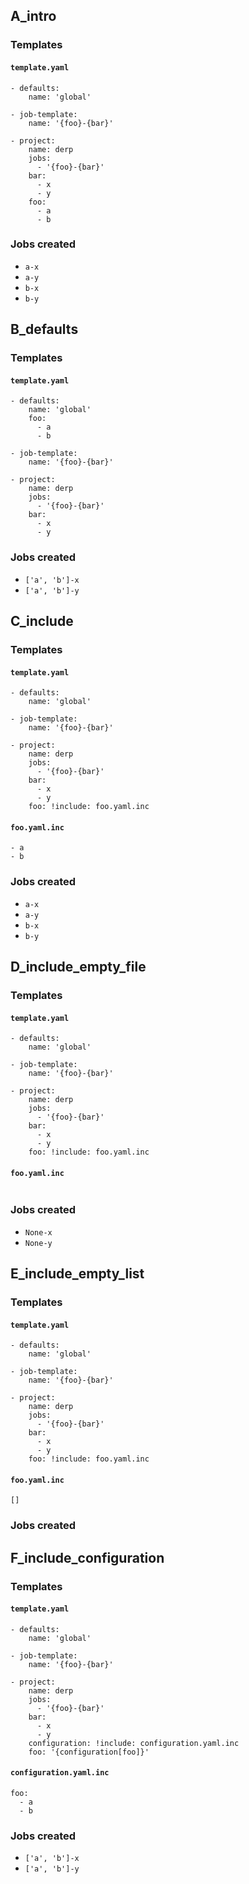 ## A_intro
### Templates
#### `template.yaml`
```
- defaults:
    name: 'global'

- job-template:
    name: '{foo}-{bar}'

- project:
    name: derp
    jobs:
      - '{foo}-{bar}'
    bar:
      - x
      - y
    foo:
      - a
      - b
```
### Jobs created
- `a-x`
- `a-y`
- `b-x`
- `b-y`
## B_defaults
### Templates
#### `template.yaml`
```
- defaults:
    name: 'global'
    foo:
      - a
      - b

- job-template:
    name: '{foo}-{bar}'

- project:
    name: derp
    jobs:
      - '{foo}-{bar}'
    bar:
      - x
      - y
```
### Jobs created
- `['a', 'b']-x`
- `['a', 'b']-y`
## C_include
### Templates
#### `template.yaml`
```
- defaults:
    name: 'global'

- job-template:
    name: '{foo}-{bar}'

- project:
    name: derp
    jobs:
      - '{foo}-{bar}'
    bar:
      - x
      - y
    foo: !include: foo.yaml.inc
```
#### `foo.yaml.inc`
```
- a
- b
```
### Jobs created
- `a-x`
- `a-y`
- `b-x`
- `b-y`
## D_include_empty_file
### Templates
#### `template.yaml`
```
- defaults:
    name: 'global'

- job-template:
    name: '{foo}-{bar}'

- project:
    name: derp
    jobs:
      - '{foo}-{bar}'
    bar:
      - x
      - y
    foo: !include: foo.yaml.inc
```
#### `foo.yaml.inc`
```
```
### Jobs created
- `None-x`
- `None-y`
## E_include_empty_list
### Templates
#### `template.yaml`
```
- defaults:
    name: 'global'

- job-template:
    name: '{foo}-{bar}'

- project:
    name: derp
    jobs:
      - '{foo}-{bar}'
    bar:
      - x
      - y
    foo: !include: foo.yaml.inc
```
#### `foo.yaml.inc`
```
[]
```
### Jobs created
## F_include_configuration
### Templates
#### `template.yaml`
```
- defaults:
    name: 'global'

- job-template:
    name: '{foo}-{bar}'

- project:
    name: derp
    jobs:
      - '{foo}-{bar}'
    bar:
      - x
      - y
    configuration: !include: configuration.yaml.inc
    foo: '{configuration[foo]}'
```
#### `configuration.yaml.inc`
```
foo:
  - a
  - b
```
### Jobs created
- `['a', 'b']-x`
- `['a', 'b']-y`
